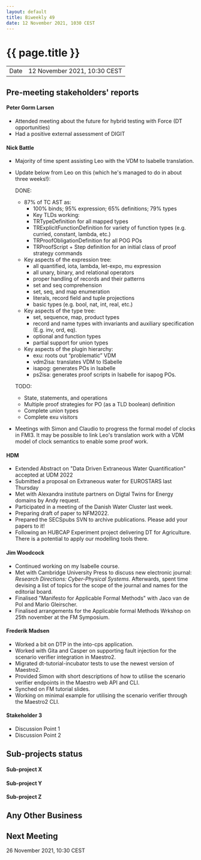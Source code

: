```yaml
---
layout: default
title: Biweekly 49
date: 12 November 2021, 1030 CEST
---
```


<script src="https://code.jquery.com/jquery-1.11.1.min.js">
</script>
<script src="/javascripts/edit.js"></script>
<script>setEditButonNm();</script>

# {{ page.title }}

|||
|---|---|
| Date | 12 November 2021, 10:30 CEST |


## Pre-meeting stakeholders' reports

<!-- Please keep in mind that the minutes are publicly available.-->

#### Peter Gorm Larsen
* Attended meeting about the future for hybrid testing with Force (DT opportunities)
* Had a positive external assessment of DIGIT

#### Nick Battle
* Majority of time spent assisting Leo with the VDM to Isabelle translation.
* Update below from Leo on this (which he's managed to do in about three weeks!):

    DONE:
    * 87% of TC AST as:
      * 100% binds; 95% expression; 65% definitions; 79% types
      * Key TLDs working:
      * TRTypeDefinition for all mapped types
      * TRExplicitFunctionDefinition for variety of function types (e.g. curried, constant, lambda, etc.)
      * TRProofObligationDefinition for all POG POs
      * TRProofScript + Step definition for an initial class of proof strategy commands
    * Key aspects of the expression tree:
      * all quantified, iota, lambda, let-expo, mu expression
      * all unary, binary, and relational operators
      * proper handling of records and their patterns
      * set and seq comprehension
      * set, seq, and map enumeration
      * literals, record field and tuple projections
      * basic types (e.g. bool, nat, int, real, etc.)
    * Key aspects of the type tree:
      * set, sequence, map, product types
      * record and name types with invariants and auxiliary specification (E.g. inv, ord, eq).
      * optional and function types
      * partial support for union types
    * Key aspects of the plugin hierarchy:
      * exu: roots out “problematic” VDM
      * vdm2isa: translates VDM to ISabelle
      * isapog: generates POs in Isabelle
      * ps2isa: generates proof scripts in Isabelle for isapog POs. 

    TODO:
    * State, statements, and operations
    * Multiple proof strategies for PO (as a TLD boolean) definition
    * Complete union types
    * Complete exu visitors

* Meetings with Simon and Claudio to progress the formal model of clocks in FMI3. It may be possible to link Leo's translation work with a VDM model of clock semantics to enable some proof work.

#### HDM
* Extended Abstract on "Data Driven Extraneous Water Quantification" accepted at UDM 2022 
* Submitted a proposal on Extraneous water for EUROSTARS last Thursday
* Met with Alexandra institute partners on Digtal Twins for Energy domains by Andy request.
* Participated in a meeting of the Danish Water Cluster last week.
* Preparing draft of paper to NFM2022.
* Prepared the SECSpubs SVN to archive publications. Please add your papers to it!
* Following an HUBCAP Experiment project delivering DT for Agriculture. There is a potential to apply our modelling tools there.

#### Jim Woodcock
* Continued working on my Isabelle course.
* Met with Cambridge University Press to discuss new electronic journal: _Research Directions: Cyber-Physical Systems_. Afterwards, spent time devising a list of topics for the scope of the journal and names for the editorial board.
* Finalised "Manifesto for Applicable Formal Methods" with Jaco van de Pol and Mario Gleirscher. 
* Finalised arrangements for the Applicable formal Methods Wrkshop on 25th november at the FM Symposium.

#### Frederik Madsen
* Worked a bit on DTP in the into-cps application.
* Worked with Gita and Casper on supporting fault injection for the scenario verifier integration in Maestro2.
* Migrated dt-tutorial-incubator tests to use the newest version of Maestro2.
* Provided Simon with short descriptions of how to utilise the scenario verifier endpoints in the Maestro web API and CLI.
* Synched on FM tutorial slides.
* Working on minimal example for utilising the scenario verifier through the Maestro2 CLI.

#### Stakeholder 3
* Discussion Point 1
* Discussion Point 2


## Sub-projects status


#### Sub-project X

#### Sub-project Y

#### Sub-project Z

##  Any Other Business

Next Meeting
------------

26 November 2021, 10:30 CEST


<div id="edit_page_div"></div>
